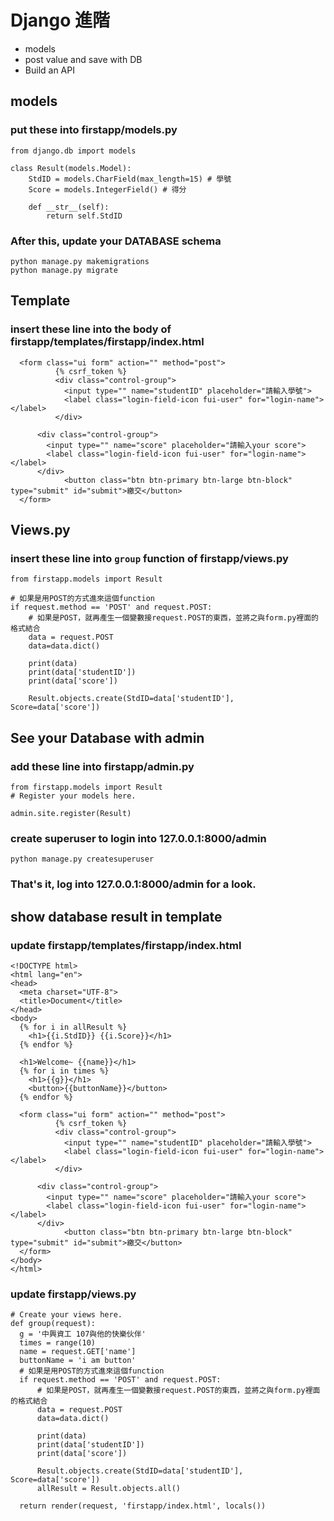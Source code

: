 # Django 進階

* models
* post value and save with DB
* Build an API

## models

### put these into firstapp/models.py

```
from django.db import models

class Result(models.Model):
    StdID = models.CharField(max_length=15) # 學號
    Score = models.IntegerField() # 得分

    def __str__(self):
        return self.StdID

```

### After this, update your DATABASE schema 

```
python manage.py makemigrations
python manage.py migrate

```

## Template

### insert these line into the body of firstapp/templates/firstapp/index.html

```
  <form class="ui form" action="" method="post">
          {% csrf_token %}
          <div class="control-group">
            <input type="" name="studentID" placeholder="請輸入學號">
            <label class="login-field-icon fui-user" for="login-name"></label>
          </div>

      <div class="control-group">
        <input type="" name="score" placeholder="請輸入your score">
        <label class="login-field-icon fui-user" for="login-name"></label>
      </div>
            <button class="btn btn-primary btn-large btn-block" type="submit" id="submit">繳交</button>
  </form>
```

## Views.py

### insert these line into `group` function of firstapp/views.py

```
from firstapp.models import Result

# 如果是用POST的方式進來這個function
if request.method == 'POST' and request.POST:
    # 如果是POST，就再產生一個變數接request.POST的東西，並將之與form.py裡面的格式結合
    data = request.POST 
    data=data.dict()

    print(data)
    print(data['studentID'])
    print(data['score'])

    Result.objects.create(StdID=data['studentID'], Score=data['score'])
```

## See your Database with admin

### add these line into firstapp/admin.py

```
from firstapp.models import Result
# Register your models here.

admin.site.register(Result)
```

### create superuser to login into 127.0.0.1:8000/admin

```
python manage.py createsuperuser
```

### That's it, log into 127.0.0.1:8000/admin for a look.

## show database result in template

### update firstapp/templates/firstapp/index.html

```
<!DOCTYPE html>
<html lang="en">
<head>
  <meta charset="UTF-8">
  <title>Document</title>
</head>
<body>
  {% for i in allResult %}
    <h1>{{i.StdID}} {{i.Score}}</h1>
  {% endfor %}

  <h1>Welcome~ {{name}}</h1>
  {% for i in times %}
    <h1>{{g}}</h1>
    <button>{{buttonName}}</button>
  {% endfor %}

  <form class="ui form" action="" method="post">
          {% csrf_token %}
          <div class="control-group">
            <input type="" name="studentID" placeholder="請輸入學號">
            <label class="login-field-icon fui-user" for="login-name"></label>
          </div>

      <div class="control-group">
        <input type="" name="score" placeholder="請輸入your score">
        <label class="login-field-icon fui-user" for="login-name"></label>
      </div>
            <button class="btn btn-primary btn-large btn-block" type="submit" id="submit">繳交</button>
  </form>
</body>
</html>
```

### update firstapp/views.py

```
# Create your views here.
def group(request):
  g = '中興資工 107與他的快樂伙伴'
  times = range(10)
  name = request.GET['name']
  buttonName = 'i am button'
  # 如果是用POST的方式進來這個function
  if request.method == 'POST' and request.POST:
      # 如果是POST，就再產生一個變數接request.POST的東西，並將之與form.py裡面的格式結合
      data = request.POST 
      data=data.dict()

      print(data)
      print(data['studentID'])
      print(data['score'])

      Result.objects.create(StdID=data['studentID'], Score=data['score'])
      allResult = Result.objects.all()

  return render(request, 'firstapp/index.html', locals())
```